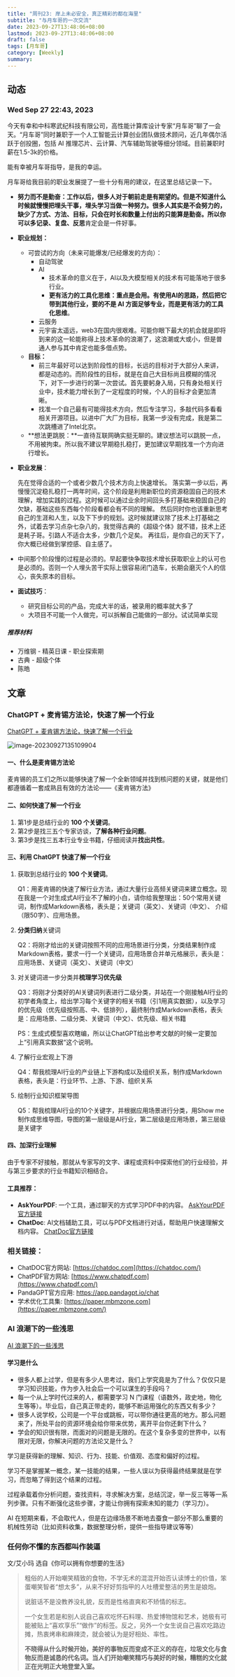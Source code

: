 ```yaml
---
title: "周刊23: 岸上未必安全，真正精彩的都在海里"
subtitle: "与月车哥的一次交流"
date: 2023-09-27T13:48:06+08:00
lastmod: 2023-09-27T13:48:06+08:00
draft: false
tags: [月车哥]
category: [Weekly]
summary: 
---
```


## 动态

### Wed Sep 27 22:43, 2023

今天有幸和中科寒武纪科技有限公司，高性能计算库设计专家“月车哥”聊了一会天。“月车哥”同时兼职于一个人工智能云计算创业团队做技术顾问，近几年偶尔活跃于创投圈，包括 AI 推理芯片、云计算、汽车辅助驾驶等细分领域。目前兼职时薪在1.5-3k的价格。

能有幸被月车哥指导，是我的幸运。

月车哥给我目前的职业发展提了一些十分有用的建议，在这里总结记录一下。

- **努力而不是勤奋：**工作以后，很多人对于朝前走是有期望的。但是不知道什么时候就慢慢把埋头干事，埋头学习当做一种努力。很多人其实是不会努力的，缺少了方式、方法、目标，**只会在时长和数量上付出的只能算是勤奋**。所以你可以多**记录、复盘、反思**肯定会是一件好事。

- **职业规划：**

  - 可尝试的方向（未来可能爆发/已经爆发的方向）：
    - 自动驾驶
    - AI
      - 技术革命的意义在于，AI以及大模型相关的技术有可能落地于很多行业。
      - **更有活力的工具化思维：**重点是会用。有使用AI的思路，然后把它带到其他行业，要的不是 AI 方面足够专业，而是**更有活力的工具化思维**。
    - 云服务
    - 元宇宙太遥远，web3在国内很艰难。可能你眼下最大的机会就是即将到来的这一轮能称得上技术革命的浪潮了，这浪潮或大或小，但是普通人参与其中肯定也能多借点势。
  - **目标：**
    - 前三年最好可以达到阶段性的目标，长远的目标对于大部分人来讲，都是动态的。而阶段性的目标，就是在自己大目标尚且模糊的情况下，对下一步进行的第一次尝试。首先要躬身入局，只有身处相关行业中，技术能力增长到了一定程度的时候，个人的目标才会更加清晰。
    - 找准一个自己最有可能得技术方向，然后专注学习，多敲代码多看看相关开源项目。以进中厂大厂为目标，我第一步没有完成，我是第二次跳槽进了Intel北京。
  - **想法更跳脱：**一直待互联网确实挺无聊的。建议想法可以跳脱一点，不用被拘束。所以我不建议早期稳扎稳打，更加建议早期找准一个方向进行增长。

- **职业发展**：

  先在觉得合适的一个或者少数几个技术方向上快速增长。
  落实第一步以后，再慢慢沉淀稳扎稳打一两年时间，这个阶段是利用新职位的资源稳固自己的技术理解，增加实践的过程。这时候可以通过业余时间回头多打基础来稳固自己的欠缺，基础这些东西每个阶段看都会有不同的理解。
  然后同时你也该重新思考自己的生涯和人生，以及下下步的规划。这时候就建议除了技术上打基础之外，试着去学习点杂七杂八的，我觉得古典的《超级个体》就不错，技术上还是耗子哥。引路人不适合太多，少数几个足矣。
  再往后，是你自己的天下了，你大概已经做到掌控感、自主感了。

- 中间那个阶段慢的过程是必须的。早起要快争取技术增长获取职业上的认可也是必须的。否则一个人埋头苦干实际上很容易闭门造车，长期会磨灭个人的信心，丧失原本的目标。

- **面试技巧**：

  - 研究目标公司的产品，完成大半的话，被录用的概率就大多了
  - 大项目不可能一个人做完，可以拆解自己能做的一部分。试试简单实现

##### 推荐材料

- 万维钢 - 精英日课 - 职业探索期
- 古典 - 超级个体
- 陈皓

## 文章

### ChatGPT + 麦肯锡方法论，快速了解一个行业

[ChatGPT + 麦肯锡方法论，快速了解一个行业](https://ki6j1b0d92h.feishu.cn/wiki/E4I1wSQY6i2GxAkMANuc0E8anRd)

![image-20230927135109904](https://raw.githubusercontent.com/huyixi/Pics/main/uPic/image-20230927135109904.png)

#### 一、什么是麦肯锡方法论

麦肯锡的员工们之所以能够快速了解一个全新领域并找到核问题的关键，就是他们都遵循着一套成熟且有效的方法论——《麦肯锡方法》

#### 二、如何快速了解一个行业

1. 第1步是总结行业的 **100 个关键词**。 
2. 第2步是找三五个专家访谈，**了解各种行业问题**。
3. 第3步是找三五本行业专业书籍，仔细阅读并**找出共性**。

#### 三、利用 ChatGPT 快速了解一个行业

1. 获取到总结行业的 **100 个关键词**。

   Q1：用麦肯锡的快速了解行业方法，通过大量行业高频关键词来建立概念。现在我是一个对生成式AI行业不了解的小白，请你给我整理出：50个常用关键词，制作成Markdown表格，表头是；关键词（英文）、关键词（中文）、 介绍（限50字）、应用场景。

2. **分类归纳**关键词

   Q2：将刚才给出的关键词按照不同的应用场景进行分类，分类结果制作成Markdown表格，要求一行一个关键词，应用场景合并单元格展示，表头是：应用场景、关键词（英文）、关键词（中文）

3. 对关键词进一步分类并**梳理学习优先级**

   Q3：将刚才分类好的AI关键词列表进行二级分类，并站在一个刚接触AI行业的初学者角度上，给出学习每个关键字的相关书籍（引1用真实数据），以及学习的优先级（优先级按照高、中、低排列），最终制作成Markdown表格，表头是：应用场景、二级分类、关键词（中文）、优先级、相关书籍

   PS：生成式模型喜欢瞎编，所以让ChatGPT给出参考文献的时候一定要加上“引用真实数据“这个说明。

4. 了解行业宏观上下游

   Q4：帮我梳理AI行业的产业链上下游构成以及组织关系，制作成Markdown表格，表头是：行业环节、上游、下游、组织关系

5. 绘制行业知识框架导图

   Q5：帮我梳理AI行业的10个关键字，并根据应用场景进行分类，用Show me制作成思维导图，导图的第一层级是AI行业，第二层级是应用场景，第三层级是关键字

#### 四、加深行业理解

由于专家不好接触，那就从专家写的文字、课程或资料中探索他们的行业经验，并与第三步要求的行业书籍知识相结合。

#### 工具推荐：

- **AskYourPDF**: 一个工具，通过聊天的方式学习PDF中的内容。 [AskYourPDF官方链接](https://askyourpdf.com/upload)
- **ChatDoc**: AI文档辅助工具，可以与PDF文档进行对话，帮助用户快速理解文档内容。 [ChatDoc官方链接](https://chatdoc.com/chatdoc/#/upload)

### 相关链接：

- ChatDOC官方网站: [https://chatdoc.com](https://chatdoc.com/)
- ChatPDF官方网站: [https://www.chatpdf.com](https://www.chatpdf.com/)
- PandaGPT官方应用: https://app.pandagpt.io/chat
- 学术优化工具集: [https://paper.mbmzone.com](https://paper.mbmzone.com/)

### AI 浪潮下的一些浅思

[AI 浪潮下的一些浅思](https://mp.weixin.qq.com/s?__biz=MzIzNjE2NTI3NQ==&mid=2247485831&idx=1&sn=c1453786c38f783afa199c91ebd751c8&chksm=e8dd4873dfaac165a227f0987c795dbb73d6724f61069a0dc167aaf66063e75c17f6e68f1351#rd)

#### 学习是什么

- 很多人都上过学，但是有多少人思考过，我们上学究竟是为了什么？仅仅只是学习知识技能，作为步入社会后一个可以谋生的手段吗？
- 每一个从上学时代过来的人，都需要学习 N 门课程（语数外，政史地，物化生等等）。毕业后，自己真正带走的，能够不断运用强化的东西又有多少？
- 很多人说学校，公司是一个平台或跳板，可以带你通往更高的地方。那么问题来了，所处平台的资源环境会给你带来优势，离开平台你还剩下什么？
- 学会的知识很有限，而面对的问题是无限的。在这个复杂多变的世界中，以有限对无限，你解决问题的方法论又是什么？



学习是获得新的理解、知识、行为、技能、价值观、态度和偏好的过程。

学习不是掌握某一概念，某一技能的结果，一些人误以为获得最终结果就是在学习，而忽略了得到这个结果的过程。

过程承载着你分析问题，查找资料，寻求解决方案，总结沉淀，举一反三等等一系列步骤。只有不断强化这些步骤，才能让你拥有探索未知的能力（学习力）。



AI 在短期来看，不会取代人，但是在边缘场景不断地去蚕食一部分不那么重要的机械性劳动（比如资料收集，数据整理分析，提供一些指导建议等等）



### 任何你不懂的东西都叫作装逼

文/艾小玛 选自《你可以拥有你想要的生活》

>粗俗的人开始嘲笑精致的食物，不学无术的混混开始否认读博士的价值，笨蛋嘲笑智者“想太多”，从来不好好剪指甲的人吐槽爱整洁的男生是娘炮。
>
>说脏话不是没教养没礼貌，反而是性格直爽和不矫情的标志。
>
>一个女生若是和别人说自己喜欢吃怀石料理、热爱博物馆和艺术，她极有可能被贴上“喜欢享乐”“做作”的标签。反之，另外一个女生说自己喜欢吃路边摊，热衷烤串和麻辣烫，就会被认为是好相处、率性。
>
>**不晓得从什么时候开始，美好的事物反而变成不正义的存在，垃圾文化与食物反而是诚恳的代名词。当人们开始嘲笑精巧与美好的时候，糟糕的文化就正在光明正大地登堂入室。**
